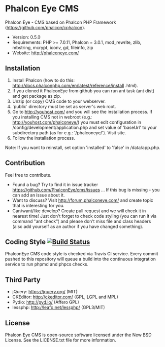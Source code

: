 Phalcon Eye CMS
=====================

Phalcon Eye - CMS based on Phalcon PHP Framework (https://github.com/phalcon/cphalcon).

* Version: 0.5.0
* Requirements: PHP >= 7.0.11, Phalcon = 3.0.1, mod_rewrite, zlib, mbstring, mcrypt, iconv, gd, fileinfo, zip
* Website: http://phalconeye.com/

Installation
------------
1. Install Phalcon (how to do this: http://docs.phalconphp.com/en/latest/reference/install
.html).
2. If you cloned it PhalconEye from github you can run ant task (ant dist) and get package as zip.
3. Unzip (or copy) CMS code to your webserver.
4. 'public' directory must be set as server's web root.
5. Go to http://youhost.com/ and you will see the installation process.
   If you installing CMS not in webroot (e.g.: http://youhost.com/phalconeye/)
   you must edit configuration in /config/development/application.php and
   set value of 'baseUrl' to your subdirectory path (as for e.g.: '/phalconeye/'). Visit site.
6. Follow the installation process.

Note: If you want to reinstall, set option 'installed' to 'false' in /data/app.php.

Contribution
------------
Feel free to contribute.

* Found a bug? Try to find it in issue tracker https://github.com/PhalconEye/cms/issues ... If this bug is missing - you can add an issue about it.
* Want to discuss? Visit http://forum.phalconeye.com/ and create topic that is interesting for you.
* Can/want/like develop? Create pull request and we will check it in nearest time! Just don't forget to check code styling (you can run it via command "ant check") and please don't miss file and class headers (also add yourself as an author if you have changed something).

Coding Style [![Build Status](https://secure.travis-ci.org/PhalconEye/phalconeye.png?branch=master)](http://travis-ci.org/PhalconEye/phalconeye)
------------
PhalconEye CMS code style is checked via Travis CI service. Every commit pushed to this repository will queue a build
into the continuous integration service to run phpmd and phpcs checks.

Third Party
-----------
* jQuery: https://jquery.org/ (MIT)
* CKEditor: http://ckeditor.com/ (GPL, LGPL and MPL)
* Pydio: http://pyd.io/ (Affero GPL)
* lessphp: http://leafo.net/lessphp/ (GPL3/MIT)

License
-------
Phalcon Eye CMS is open-source software licensed under the New BSD License. See the LICENSE.txt file for more information.

